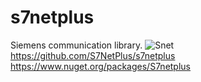 # s7netplus 
Siemens communication library.
![Snet](https://github.com/nkuthalomakonco/s7netplus/assets/118244106/fb4528d4-924a-41a5-897b-195d76d765b4)
https://github.com/S7NetPlus/s7netplus
https://www.nuget.org/packages/S7netplus
